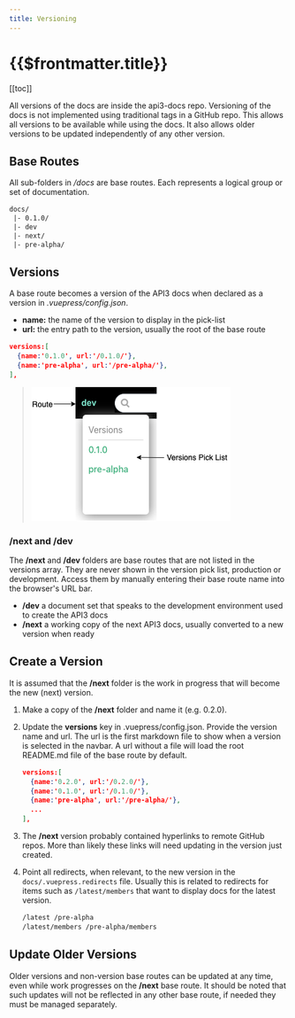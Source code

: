 ```yaml
---
title: Versioning
---
```


# {{$frontmatter.title}}

<TocHeader />
[[toc]]

All versions of the docs are inside the api3-docs repo. Versioning of the docs is not implemented using traditional tags in a GitHub repo. This allows all versions to be available while using the docs. It also allows older versions to be updated independently of any other version.

## Base Routes

All sub-folders in _/docs_ are base routes. Each represents a logical group or set of documentation.

```text
docs/
 |- 0.1.0/
 |- dev
 |- next/
 |- pre-alpha/
```

## Versions

A base route becomes a version of the API3 docs when declared as a version in _.vuepress/config.json_.

- **name:** the name of the version to display in the pick-list
- **url:** the entry path to the version, usually the root of the base route

```json
versions:[
  {name:'0.1.0', url:'/0.1.0/'},
  {name:'pre-alpha', url:'/pre-alpha/'},
],
```
  > ![picklist](./assets/img/version-picklist.png)

### /next and /dev

The **/next** and **/dev** folders are base routes that are not listed in the versions array. They are never shown in the version pick list, production or development. Access them by manually entering their base route name into the browser's URL bar.

- **/dev** a document set that speaks to the development environment used to create the API3 docs
- **/next** a working copy of the next API3 docs, usually converted to a new version when ready

## Create a Version

It is assumed that the **/next** folder is the work in progress that will become the new (next) version.

1. Make a copy of the **/next** folder and name it (e.g. 0.2.0).

2. Update the **versions** key in .vuepress/config.json. Provide the version name and url. The url is the first markdown file to show when a version is selected in the navbar. A url without a file will load the root README.md file of the base route by default.

    ```json
    versions:[
      {name:'0.2.0', url:'/0.2.0/'},
      {name:'0.1.0', url:'/0.1.0/'},
      {name:'pre-alpha', url:'/pre-alpha/'},
      ...
    ],
    ```

3. The **/next** version probably contained hyperlinks to remote GitHub repos. More than likely these links will need updating in the version just created.

4. Point all redirects, when relevant, to the new version in the `docs/.vuepress.redirects` file. Usually this is related to redirects for items such as `/latest/members` that want to display docs for the latest version.

    ```bash
    /latest /pre-alpha
    /latest/members /pre-alpha/members
    ```

## Update Older Versions

Older versions and non-version base routes can be updated at any time, even while work progresses on the **/next** base route. It should be noted that such updates will not be reflected in any other base route, if needed they must be managed separately.
